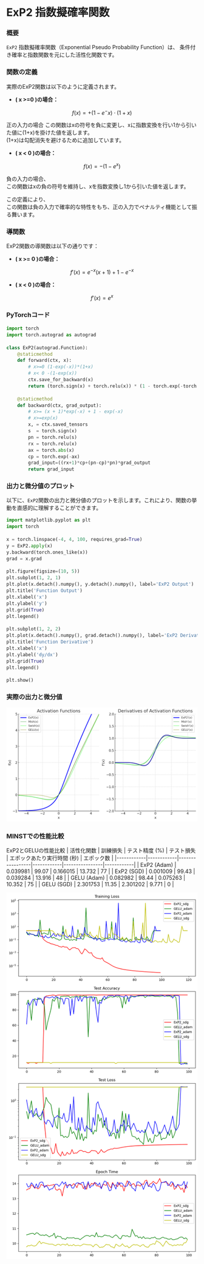 # ExP2 指数擬確率関数

### 概要
`ExP2` 指数擬確率関数（Exponential Pseudo Probability Function）は、  条件付き確率と指数関数を元にした活性化関数です。

### 関数の定義

実際のExP2関数は以下のように定義されます。

- **\( x >=0 \)の場合：**
```math
  f(x) = +(1 - e^-x) \cdot (1 + x)
```
正の入力の場合
この関数はxの符号を負に変更し、xに指数変換を行い1から引いた値に(1+x)を掛けた値を返します。  
(1+x)は勾配消失を避けるために追加しています。
  
- **\( x <  0 \)の場合：**
```math
  f(x) = -(1 - e^{x})
```

負の入力の場合、  
この関数はxの負の符号を維持し、xを指数変換し1から引いた値を返します。  

この定義により、  
この関数は負の入力で確率的な特性をもち、正の入力でペナルティ機能として振る舞います。

### 導関数

ExP2関数の導関数は以下の通りです：

- **\( x >= 0 \)の場合：**
```math
  f'(x) =  e^{-x}(x + 1) + 1 - e^{-x} 
```

- **\( x <  0 \)の場合：**
```math
  f'(x) = e^{x}
```

### PyTorchコード
```python
import torch
import torch.autograd as autograd

class ExP2(autograd.Function):
    @staticmethod
    def forward(ctx, x):
        # x>=0 (1-exp(-x))*(1+x)
        # x< 0 -(1-exp(x))
        ctx.save_for_backward(x)
        return (torch.sign(x) + torch.relu(x)) * (1 - torch.exp(-torch.abs(x)))

    @staticmethod
    def backward(ctx, grad_output):
        # x>= (x + 1)*exp(-x) + 1 - exp(-x)
        # x>=exp(x)
        x, = ctx.saved_tensors
        s  = torch.sign(x)
        pn = torch.relu(s)
        rx = torch.relu(x)
        ax = torch.abs(x)
        cp = torch.exp(-ax)
        grad_input=((rx+1)*cp+(pn-cp)*pn)*grad_output
        return grad_input
```

### 出力と微分値のプロット
以下に、`ExP2`関数の出力と微分値のプロットを示します。これにより、関数の挙動を直感的に理解することができます。

```python
import matplotlib.pyplot as plt
import torch

x = torch.linspace(-4, 4, 100, requires_grad=True)
y = ExP2.apply(x)
y.backward(torch.ones_like(x))
grad = x.grad

plt.figure(figsize=(10, 5))
plt.subplot(1, 2, 1)
plt.plot(x.detach().numpy(), y.detach().numpy(), label='ExP2 Output')
plt.title('Function Output')
plt.xlabel('x')
plt.ylabel('y')
plt.grid(True)
plt.legend()

plt.subplot(1, 2, 2)
plt.plot(x.detach().numpy(), grad.detach().numpy(), label='ExP2 Derivative')
plt.title('Function Derivative')
plt.xlabel('x')
plt.ylabel('dy/dx')
plt.grid(True)
plt.legend()

plt.show()
```
### 実際の出力と微分値
![プロット](ExP2比較.png)

### MINSTでの性能比較

 ExP2とGELUの性能比較
| 活性化関数 | 訓練損失   | テスト精度 (%) | テスト損失 | エポックあたり実行時間 (秒) | エポック数 |
|------------|------------|-----------------|------------|----------------|------------|
| ExP2 (Adam) | 0.039981  | 99.07           | 0.166015   | 13.732         | 77         |
| ExP2 (SGD)  | 0.001009  | 99.43           | 0.039284   | 13.916         | 48         |
| GELU (Adam) | 0.082982  | 98.44           | 0.075263   | 10.352         | 75         |
| GELU (SGD)  | 2.301753  | 11.35           | 2.301202   | 9.771          | 0          |

![プロット](minst_exp2_test.png)
